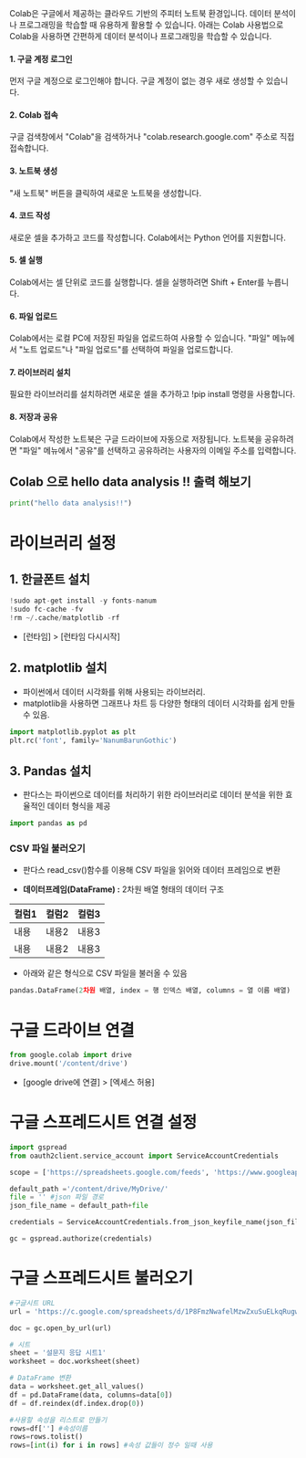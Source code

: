 Colab은 구글에서 제공하는 클라우드 기반의 주피터 노트북 환경입니다. 데이터 분석이나 프로그래밍을 학습할 때 유용하게 활용할 수 있습니다. 아래는 Colab 사용법으로 Colab을 사용하면 간편하게 데이터 분석이나 프로그래밍을 학습할 수 있습니다.

#### 1. 구글 계정 로그인
먼저 구글 계정으로 로그인해야 합니다. 구글 계정이 없는 경우 새로 생성할 수 있습니다.
#### 2. Colab 접속
구글 검색창에서 "Colab"을 검색하거나 "colab.research.google.com" 주소로 직접 접속합니다.
#### 3. 노트북 생성
"새 노트북" 버튼을 클릭하여 새로운 노트북을 생성합니다.
#### 4. 코드 작성
새로운 셀을 추가하고 코드를 작성합니다. Colab에서는 Python 언어를 지원합니다.
#### 5. 셀 실행
Colab에서는 셀 단위로 코드를 실행합니다. 셀을 실행하려면 Shift + Enter를 누릅니다.
#### 6. 파일 업로드
Colab에서는 로컬 PC에 저장된 파일을 업로드하여 사용할 수 있습니다. "파일" 메뉴에서 "노트 업로드"나 "파일 업로드"를 선택하여 파일을 업로드합니다.
#### 7. 라이브러리 설치
필요한 라이브러리를 설치하려면 새로운 셀을 추가하고 !pip install 명령을 사용합니다.
#### 8. 저장과 공유
Colab에서 작성한 노트북은 구글 드라이브에 자동으로 저장됩니다. 노트북을 공유하려면 "파일" 메뉴에서 "공유"를 선택하고 공유하려는 사용자의 이메일 주소를 입력합니다.

## Colab 으로 hello data analysis !! 출력 해보기
```python
print("hello data analysis!!")
```


# 라이브러리 설정
## 1. 한글폰트 설치
```python
!sudo apt-get install -y fonts-nanum
!sudo fc-cache -fv
!rm ~/.cache/matplotlib -rf
```
- [런타임] > [런타임 다시시작] 

## 2. matplotlib 설치
- 파이썬에서 데이터 시각화를 위해 사용되는 라이브러리.
- matplotlib을 사용하면 그래프나 차트 등 다양한 형태의 데이터 시각화를 쉽게 만들 수 있음.

```python
import matplotlib.pyplot as plt
plt.rc('font', family='NanumBarunGothic')
```

## 3. Pandas 설치
- 판다스는 파이썬으로 데이터를 처리하기 위한 라이브러리로 데이터 분석을 위한 효율적인 데이터 형식을 제공
```python
import pandas as pd
```

### CSV 파일 불러오기
- 판다스 read_csv()함수를 이용해 CSV 파일을 읽어와 데이터 프레임으로 변환

- **데이터프레임(DataFrame) :** 2차원 배열 형태의 데이터 구조

|컬럼1|컬럼2|컬럼3|   
|----|-----|----|  
|내용|내용2|내용3|
|내용|내용2|내용3|

- 아래와 같은 형식으로 CSV 파일을 불러올 수 있음
```python
pandas.DataFrame(2차원 배열, index = 행 인덱스 배열, columns = 열 이름 배열)
```


# 구글 드라이브 연결
```python
from google.colab import drive
drive.mount('/content/drive')
```
- [google drive에 연결] > [엑세스 허용]

# 구글 스프레드시트 연결 설정
```python
import gspread
from oauth2client.service_account import ServiceAccountCredentials

scope = ['https://spreadsheets.google.com/feeds', 'https://www.googleapis.com/auth/drive',]

default_path ='/content/drive/MyDrive/'
file = '' #json 파일 경로
json_file_name = default_path+file

credentials = ServiceAccountCredentials.from_json_keyfile_name(json_file_name, scope)

gc = gspread.authorize(credentials)
```

# 구글 스프레드시트 불러오기
```python
#구글시트 URL
url = 'https://c.google.com/spreadsheets/d/1P8FmzNwafelMzwZxuSuELkqRugwgwtR2LZMiKXYJFpM/edit#gid=675924116' #@param {type:"string"}

doc = gc.open_by_url(url)

# 시트
sheet = '설문지 응답 시트1'
worksheet = doc.worksheet(sheet)

# DataFrame 변환
data = worksheet.get_all_values()
df = pd.DataFrame(data, columns=data[0])
df = df.reindex(df.index.drop(0))

#사용할 속성을 리스트로 만들기
rows=df[''] #속성이름
rows=rows.tolist()
rows=[int(i) for i in rows] #속성 값들이 정수 일때 사용

```

